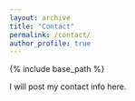```yaml
---
layout: archive
title: "Contact"
permalink: /contact/
author_profile: true
---
```


{% include base_path %}

I will post my contact info here.
